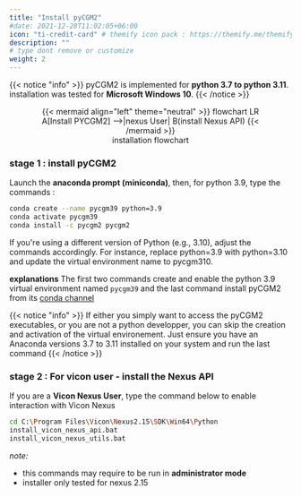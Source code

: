 ```yaml
---
title: "Install pyCGM2"
#date: 2021-12-28T11:02:05+06:00
icon: "ti-credit-card" # themify icon pack : https://themify.me/themify-icons
description: ""
# type dont remove or customize
weight: 2
---
```


{{< notice "info" >}}
  pyCGM2 is implemented for **python 3.7 to python 3.11**. installation was tested for **Microsoft Windows 10**.
{{< /notice >}}

<center>
<figure>
{{< mermaid align="left" theme="neutral" >}}
flowchart LR
    A[Install PYCGM2] -->|nexus User| B(install Nexus API)
{{< /mermaid >}}
<figcaption>installation flowchart</figcaption>
</figure>
</center>

### stage 1 :  install pyCGM2


Launch the **anaconda prompt (miniconda)**, then, for python 3.9, type the commands :

```bash
conda create --name pycgm39 python=3.9
conda activate pycgm39
conda install -c pycgm2 pycgm2
```
If you're using a different version of Python (e.g., 3.10), adjust the commands accordingly. For instance, replace python=3.9 with python=3.10 and update the virtual environment name to pycgm310.

**explanations** The first two commands create and enable the python 3.9 virtual environment named `pycgm39`
and the last command install pyCGM2 from its [conda channel](https://anaconda.org/pyCGM2) 

{{< notice "info" >}}
If either you simply want to access the pyCGM2 executables, or you are not a python developper, you can skip the creation and activation of the virtual environement. Just ensure you have an Anaconda versions 3.7 to 3.11 installed on your system and run the last command
{{< /notice >}}


### stage 2 : For vicon user -  install the Nexus API

If you are a **Vicon Nexus User**, type the command below to enable interaction with Vicon Nexus

```bash
cd C:\Program Files\Vicon\Nexus2.15\SDK\Win64\Python
install_vicon_nexus_api.bat
install_vicon_nexus_utils.bat
```
*note:* 
 
 * this commands may require to be run in **administrator mode**
 * installer only tested for nexus 2.15


